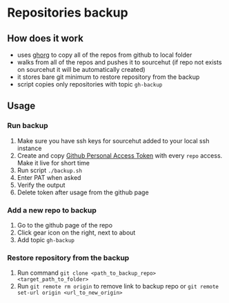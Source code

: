 # Repositories backup

## How does it work

- uses [ghorg](https://github.com/gabrie30/ghorg) to copy all of the repos from github to local folder
- walks from all of the repos and pushes it to sourcehut (if repo not exists on sourcehut it will be automatically created)
- it stores bare git minimum to restore repository from the backup
- script copies only repositories with topic `gh-backup`

## Usage

### Run backup

1. Make sure you have ssh keys for sourcehut added to your local ssh instance
2. Create and copy [Github Personal Access Token](https://github.com/settings/tokens) with every `repo` access. Make it live for short time
3. Run script `./backup.sh`
4. Enter PAT when asked
5. Verify the output
6. Delete token after usage from the github page

### Add a new repo to backup

1. Go to the github page of the repo
2. Click gear icon on the right, next to about
3. Add topic `gh-backup`

### Restore repository from the backup

1. Run command `git clone <path_to_backup_repo> <target_path_to_folder>`
2. Run `git remote rm origin` to remove link to backup repo or `git remote set-url origin <url_to_new_origin>`
